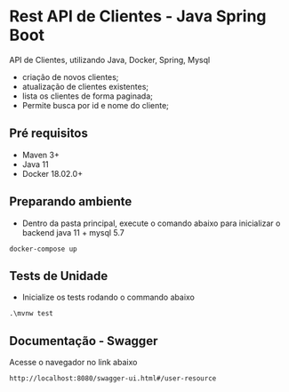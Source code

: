 # Rest API de Clientes - Java Spring Boot 

API de Clientes, utilizando Java, Docker, Spring, Mysql

- criação de novos clientes;
- atualização de clientes existentes;
- lista os clientes de forma paginada;
- Permite busca por id e nome do cliente;

## Pré requisitos

- Maven 3+
- Java 11
- Docker 18.02.0+ 

## Preparando ambiente

- Dentro da pasta principal, execute o comando abaixo para inicializar o backend java 11 + mysql 5.7
````
docker-compose up
````

## Tests de Unidade

- Inicialize os tests rodando o commando abaixo 
````
.\mvnw test
````

## Documentação - Swagger 

Acesse o navegador no link abaixo
````
http://localhost:8080/swagger-ui.html#/user-resource
````

